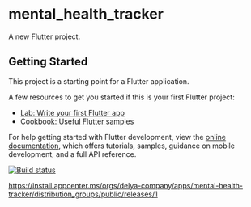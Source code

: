# mental_health_tracker

A new Flutter project.

## Getting Started

This project is a starting point for a Flutter application.

A few resources to get you started if this is your first Flutter project:

- [Lab: Write your first Flutter app](https://docs.flutter.dev/get-started/codelab)
- [Cookbook: Useful Flutter samples](https://docs.flutter.dev/cookbook)

For help getting started with Flutter development, view the
[online documentation](https://docs.flutter.dev/), which offers tutorials,
samples, guidance on mobile development, and a full API reference.

[![Build status](https://build.appcenter.ms/v0.1/apps/00c09561-9210-4bd1-ad13-7263d3ef03b9/branches/main/badge)](https://appcenter.ms)

https://install.appcenter.ms/orgs/delya-company/apps/mental-health-tracker/distribution_groups/public/releases/1 
